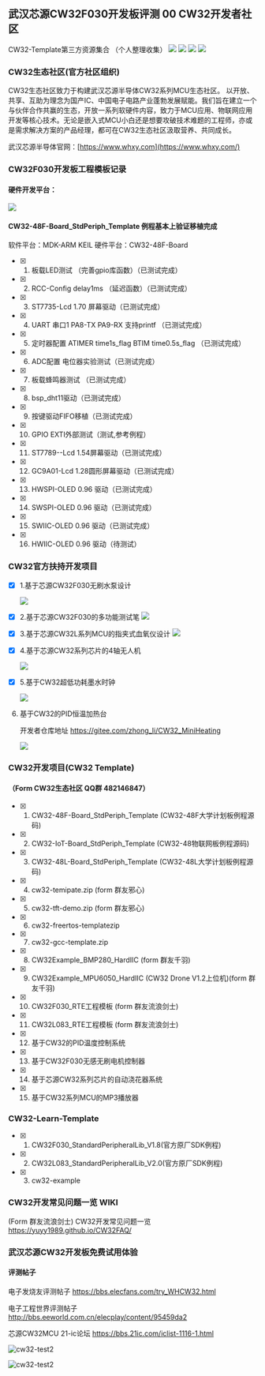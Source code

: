 ## 武汉芯源CW32F030开发板评测 00 CW32开发者社区

CW32-Template第三方资源集合 （个人整理收集）
![](pic/cw32-note.jpg)
![](pic/cw32-note1.jpg)
![](pic/cw32-note2.jpg)
![](pic/cw32-note3.jpg)

### CW32生态社区(官方社区组织)

CW32生态社区致力于构建武汉芯源半导体CW32系列MCU生态社区。
以开放、共享、互助为理念为国产IC、中国电子电路产业蓬勃发展赋能。我们旨在建立一个与伙伴合作共赢的生态，开放一系列软硬件内容，致力于MCU应用、物联网应用开发等核心技术。无论是嵌入式MCU小白还是想要攻破技术难题的工程师，亦或是需求解决方案的产品经理，都可在CW32生态社区汲取营养、共同成长。

武汉芯源半导体官网：[https://www.whxy.com](https://www.whxy.com/) 

### CW32F030开发板工程模板记录

#### 硬件开发平台：

![](pic/cw32.jpg)

#### CW32-48F-Board_StdPeriph_Template 例程基本上验证移植完成

软件平台：MDK-ARM KEIL
硬件平台：CW32-48F-Board

- [x] 1. 板载LED测试 （完善gpio库函数）（已测试完成）
- [x] 2. RCC-Config delay1ms （延迟函数）（已测试完成）
- [x] 3. ST7735-Lcd 1.70 屏幕驱动（已测试完成）
- [x] 4. UART 串口1 PA8-TX PA9-RX 支持printf （已测试完成）
- [x] 5. 定时器配置 ATIMER time1s_flag  BTIM time0.5s_flag （已测试完成）
- [x] 6. ADC配置 电位器实验测试（已测试完成）
- [x] 7. 板载蜂鸣器测试 （已测试完成）
- [x] 8. bsp_dht11驱动（已测试完成）
- [x] 9. 按键驱动FIFO移植（已测试完成）
- [x] 10. GPIO EXTI外部测试（测试,参考例程）
- [x] 11. ST7789--Lcd 1.54屏幕驱动（已测试完成）
- [x] 12. GC9A01-Lcd  1.28圆形屏幕驱动（已测试完成）
- [x] 13. HWSPI-OLED 0.96 驱动（已测试完成）
- [x] 14. SWSPI-OLED 0.96 驱动（已测试完成）
- [x] 15. SWIIC-OLED 0.96 驱动（已测试完成）
- [x] 16. HWIIC-OLED 0.96 驱动（待测试）

### CW32官方扶持开发项目

- [x] 1.基于芯源CW32F030无刷水泵设计 

  ![](pic/cw32_bldc.jpg)

- [x] 2.基于芯源CW32F030的多功能测试笔
  ![](pic/test_pen.jpg)

- [x] 3.基于芯源CW32L系列MCU的指夹式血氧仪设计 
  ![](pic/cw32l.jpg)

- [x] 4.基于芯源CW32系列芯片的4轴无人机

  ![](pic/cw32_fk.jpg)

- [x] 5.基于CW32超低功耗墨水时钟

  ![](pic/cw32-msp.jpg)

6. 基于CW32的PID恒温加热台

   开发者仓库地址 https://gitee.com/zhong_li/CW32_MiniHeating

   ![](pic/PID.jpg)

### CW32开发项目(CW32 Template)

####  （Form CW32生态社区 QQ群 482146847）

- [x] 1. CW32-48F-Board_StdPeriph_Template (CW32-48F大学计划板例程源码)
- [x] 2. CW32-IoT-Board_StdPeriph_Template (CW32-48物联网板例程源码)
- [x] 3. CW32-48L-Board_StdPeriph_Template (CW32-48L大学计划板例程源码)
- [x] 4. cw32-temipate.zip (form 群友邪心)
- [x] 5. cw32-tft-demo.zip (form 群友邪心)  
- [x] 6. cw32-freertos-templatezip
- [x] 7. cw32-gcc-template.zip
- [x] 8. CW32Example_BMP280_HardIIC (form 群友千羽)
- [x] 9. CW32Example_MPU6050_HardIIC (CW32 Drone V1.2上位机)(form 群友千羽)
- [x] 10. CW32F030_RTE工程模板	(form 群友流浪剑士)
- [x] 11. CW32L083_RTE工程模板	(form 群友流浪剑士)
- [x] 12. 基于CW32的PID温度控制系统
- [x] 13. 基于CW32F030无感无刷电机控制器
- [x] 14. 基于芯源CW32系列芯片的自动浇花器系统
- [x] 15. 基于CW32系列MCU的MP3播放器

### CW32-Learn-Template  

- [x] 1. CW32F030_StandardPeripheralLib_V1.8(官方原厂SDK例程)
- [x] 2. CW32L083_StandardPeripheralLib_V2.0(官方原厂SDK例程)
- [x] 3. cw32-example

### CW32开发常见问题一览 WIKI  

(Form 群友流浪剑士)
CW32开发常见问题一览 https://yuyy1989.github.io/CW32FAQ/

### 武汉芯源CW32开发板免费试用体验

#### 评测帖子 

电子发烧友评测帖子 https://bbs.elecfans.com/try_WHCW32.html

电子工程世界评测帖子 http://bbs.eeworld.com.cn/elecplay/content/95459da2

芯源CW32MCU  21-ic论坛 https://bbs.21ic.com/iclist-1116-1.html

![cw32-test2](pic/cw32-test.jpg)

![cw32-test2](pic/cw32-test2.jpg)